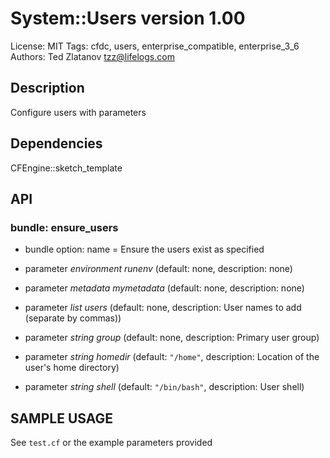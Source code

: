 # System::Users version 1.00

License: MIT
Tags: cfdc, users, enterprise_compatible, enterprise_3_6
Authors: Ted Zlatanov <tzz@lifelogs.com>

## Description
Configure users with parameters

## Dependencies
CFEngine::sketch_template

## API
### bundle: ensure_users
* bundle option: name = Ensure the users exist as specified

* parameter _environment_ *runenv* (default: none, description: none)

* parameter _metadata_ *mymetadata* (default: none, description: none)

* parameter _list_ *users* (default: none, description: User names to add (separate by commas))

* parameter _string_ *group* (default: none, description: Primary user group)

* parameter _string_ *homedir* (default: `"/home"`, description: Location of the user's home directory)

* parameter _string_ *shell* (default: `"/bin/bash"`, description: User shell)


## SAMPLE USAGE
See `test.cf` or the example parameters provided

